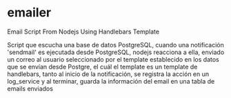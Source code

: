 # emailer
Email Script From Nodejs Using Handlebars Template

  Script que escucha una base de datos PostgreSQL, cuando una notificación
  'sendmail' es ejecutada desde PostgreSQL, nodejs reacciona a ella,
  enviado un correo al usuario seleccionado por el template establecido en
  los datos que se envían desde Postgre, el cuál el template es un
  template de handlebars, tanto al inicio de la notificación, se registra
  la acción en un log_service y al terminar, guarda la información del
  email en una tabla de emails enviados
